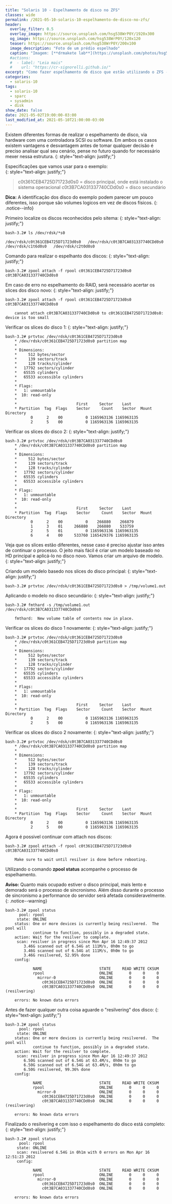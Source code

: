 ```yaml
---
title: "Solaris 10 - Espelhamento de disco no ZFS"
classes: wide
permalink: /2021-05-10-solaris-10-espelhamento-de-disco-no-zfs/
header:
  overlay_filter: 0.5
  overlay_image: https://source.unsplash.com/hsg538WrP0Y/1920x300
  og_image: https://source.unsplash.com/hsg538WrP0Y/120x120
  teaser: https://source.unsplash.com/hsg538WrP0Y/200x100
  image_description: "Foto de um prédio espelhado"
  caption: "Imagem: [**drmakete lab**](https://unsplash.com/photos/hsg538WrP0Y)"
  #actions:
  #  - label: "Leia mais"
  #    url: "https://cr-signorelli.github.io/"
excerpt: "Como fazer espelhamento de disco que estão utilizando o ZFS - Zettabyte file system."
categories:
  - solaris-10
tags:
  - solaris-10
  - sparc
  - sysadmin
  - disk
show_date: false
date: 2021-05-02T19:00:00-03:00
last_modified_at: 2021-05-10T21:00:00-03:00
---
```


Existem diferentes formas de realizar o espelhamento de disco, via hardware com uma controladora SCSI ou software. Em ambos os casos existem vantagens e desvantagem antes de tomar qualquer decisão é preciso analisar qual seu cenário, pense no futuro quando for necessário mexer nessa estrutura.
{: style="text-align: justify;"}

Especificações que vamos usar para o exemplo:  
{: style="text-align: justify;"}

> c0t361CEB4725D71723d0s0 = disco principal, onde está instalado o sistema operacional
> c0t3B7CA031337740CDd0s0 = disco secundário

**Dica:** A identificação dos disco do exemplo podem parecer um pouco diferentes, isso porque são volumes logicos em vez de discos físicos.
{: .notice--info}

Primeiro localize os discos reconhecidos pelo sitema:
{: style="text-align: justify;"}

```console
bash-3.2# ls /dev/rdsk/*s0

/dev/rdsk/c0t361CEB4725D71723d0s0   /dev/rdsk/c0t3B7CA031337740CDd0s0   /dev/rdsk/c1t6d0s0   /dev/rdsk/c2t0d0s0
```

Comando para realizar o espelhanto dos discos:
{: style="text-align: justify;"}


```console
bash-3.2# zpool attach -f rpool c0t361CEB4725D71723d0s0 c0t3B7CA031337740CDd0s0
```

Em caso de erro no espelhamento do RAID, será necessário acertar os slices dos disco novo:
{: style="text-align: justify;"}


```console
bash-3.2# zpool attach -f rpool c0t361CEB4725D71723d0s0 c0t3B7CA031337740CDd0s0

    cannot attach c0t3B7CA031337740CDd0s0 to c0t361CEB4725D71723d0s0: device is too small
```

Verificar os slices do disco 1:
{: style="text-align: justify;"}

```console
bash-3.2# prtvtoc /dev/rdsk/c0t361CEB4725D71723d0s0
    * /dev/rdsk/c0t361CEB4725D71723d0s0 partition map
    *
    * Dimensions:
    *     512 bytes/sector
    *     139 sectors/track
    *     128 tracks/cylinder
    *   17792 sectors/cylinder
    *   65535 cylinders
    *   65533 accessible cylinders
    *
    * Flags:
    *   1: unmountable
    *  10: read-only
    *
    *                          First     Sector    Last
    * Partition  Tag  Flags    Sector     Count    Sector  Mount Directory
           0      2    00          0 1165963136 1165963135
           2      5    00          0 1165963136 1165963135
```

Verificar os slices do disco 2:
{: style="text-align: justify;"}

```console
bash-3.2# prtvtoc /dev/rdsk/c0t3B7CA031337740CDd0s0
    * /dev/rdsk/c0t3B7CA031337740CDd0s0 partition map
    *
    * Dimensions:
    *     512 bytes/sector
    *     139 sectors/track
    *     128 tracks/cylinder
    *   17792 sectors/cylinder
    *   65535 cylinders
    *   65533 accessible cylinders
    *
    * Flags:
    *   1: unmountable
    *  10: read-only
    *
    *                          First     Sector    Last
    * Partition  Tag  Flags    Sector     Count    Sector  Mount Directory
           0      2    00          0    266880    266879
           1      3    01     266880    266880    533759
           2      5    01          0 1165963136 1165963135
           6      4    00     533760 1165429376 1165963135
```

Veja que os slices estão diferentes, nesse caso é preciso ajustar isso antes de continuar o processo. O jeito mais fácil é criar um modelo baseado no HD principal e aplicá-lo no disco novo.
Vamos criar um arquivo de modelo.
{: style="text-align: justify;"}

Criando um modelo basedo nos slices do disco principal:
{: style="text-align: justify;"}

```console
bash-3.2# prtvtoc /dev/rdsk/c0t361CEB4725D71723d0s0 > /tmp/volume1.out
```

Aplicando o modelo no disco secundário:
{: style="text-align: justify;"}

```console
bash-3.2# fmthard -s /tmp/volume1.out /dev/rdsk/c0t3B7CA031337740CDd0s0

    fmthard:  New volume table of contents now in place.
```

Verificar os slices do disco 1 novamente:
{: style="text-align: justify;"}

```console
bash-3.2# prtvtoc /dev/rdsk/c0t361CEB4725D71723d0s0
    * /dev/rdsk/c0t361CEB4725D71723d0s0 partition map
    *
    * Dimensions:
    *     512 bytes/sector
    *     139 sectors/track
    *     128 tracks/cylinder
    *   17792 sectors/cylinder
    *   65535 cylinders
    *   65533 accessible cylinders
    *
    * Flags:
    *   1: unmountable
    *  10: read-only
    *
    *                          First     Sector    Last
    * Partition  Tag  Flags    Sector     Count    Sector  Mount Directory
           0      2    00          0 1165963136 1165963135
           2      5    00          0 1165963136 1165963135
```

Verificar os slices do disco 2 novamente:
{: style="text-align: justify;"}

```console
bash-3.2# prtvtoc /dev/rdsk/c0t3B7CA031337740CDd0s0
    * /dev/rdsk/c0t3B7CA031337740CDd0s0 partition map
    *
    * Dimensions:
    *     512 bytes/sector
    *     139 sectors/track
    *     128 tracks/cylinder
    *   17792 sectors/cylinder
    *   65535 cylinders
    *   65533 accessible cylinders
    *
    * Flags:
    *   1: unmountable
    *  10: read-only
    *
    *                          First     Sector    Last
    * Partition  Tag  Flags    Sector     Count    Sector  Mount Directory
           0      2    00          0 1165963136 1165963135
           2      5    00          0 1165963136 1165963135
```

Agora é possivel continuar com attach nos discos:

```console
bash-3.2# zpool attach -f rpool c0t361CEB4725D71723d0s0 c0t3B7CA031337740CDd0s0

    Make sure to wait until resilver is done before rebooting.
```

Utilizando o comando **zpool status** acompanhe o processo de espelhamento.

**Aviso:** Quanto mais ocupado estiver o disco principal, mais lento e demorado será o processo de sincronismo. Além disso durante o processo de sincronismo a performance do servidor será afetada consideravelmente.
{: .notice--warning}

```console
bash-3.2# zpool status
      pool: rpool
     state: ONLINE
    status: One or more devices is currently being resilvered.  The pool will
            continue to function, possibly in a degraded state.
    action: Wait for the resilver to complete.
     scan: resilver in progress since Mon Apr 16 12:49:37 2012
        3.46G scanned out of 6.54G at 111M/s, 0h0m to go
        3.46G scanned out of 6.54G at 111M/s, 0h0m to go
        3.46G resilvered, 52.95% done
    config:
    
            NAME                         STATE     READ WRITE CKSUM
            rpool                        ONLINE       0     0     0
              mirror-0                   ONLINE       0     0     0
                c0t361CEB4725D71723d0s0  ONLINE       0     0     0
                c0t3B7CA031337740CDd0s0  ONLINE       0     0     0  (resilvering)
    
    errors: No known data errors
```

Antes de fazer qualquer outra coisa aguarde o "resilvering" dos disco:
{: style="text-align: justify;"}

```console
bash-3.2# zpool status
      pool: rpool
     state: ONLINE
    status: One or more devices is currently being resilvered.  The pool will
            continue to function, possibly in a degraded state.
    action: Wait for the resilver to complete.
     scan: resilver in progress since Mon Apr 16 12:49:37 2012
        6.50G scanned out of 6.54G at 63.4M/s, 0h0m to go
        6.50G scanned out of 6.54G at 63.4M/s, 0h0m to go
        6.50G resilvered, 99.36% done
    config:
    
            NAME                         STATE     READ WRITE CKSUM
            rpool                        ONLINE       0     0     0
              mirror-0                   ONLINE       0     0     0
                c0t361CEB4725D71723d0s0  ONLINE       0     0     0
                c0t3B7CA031337740CDd0s0  ONLINE       0     0     0  (resilvering)
    
    errors: No known data errors
```

Finalizado o resilvering e com isso o espelhamento do disco está completo:
{: style="text-align: justify;"}

```console
bash-3.2# zpool status
      pool: rpool
     state: ONLINE
     scan: resilvered 6.54G in 0h1m with 0 errors on Mon Apr 16 12:51:23 2012
     config:
    
            NAME                         STATE     READ WRITE CKSUM
            rpool                        ONLINE       0     0     0
              mirror-0                   ONLINE       0     0     0
                c0t361CEB4725D71723d0s0  ONLINE       0     0     0
                c0t3B7CA031337740CDd0s0  ONLINE       0     0     0
    
    errors: No known data errors
```
